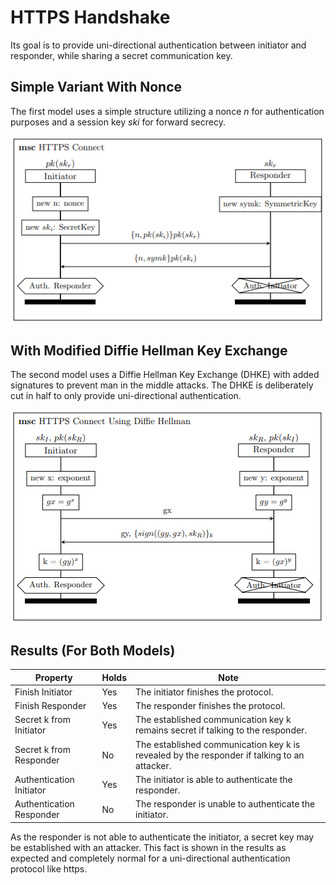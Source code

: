 
# HTTPS Handshake

Its goal is to provide uni-directional authentication between initiator and responder, while sharing a secret communication key.

## Simple Variant With Nonce

The first model uses a simple structure utilizing a nonce _n_ for authentication purposes and a session key _ski_ for forward secrecy.

![MSC of ...](/msc/msc_https.png)

## With Modified Diffie Hellman Key Exchange

The second model uses a Diffie Hellman Key Exchange (DHKE) with added signatures to prevent man in the middle attacks. 
The DHKE is deliberately cut in half to only provide uni-directional authentication.

![MSC of ...](/msc/msc_https_dh.png)

## Results (For Both Models)

| Property  | Holds | Note |
| ------------- | ------------- | ------------- |
| Finish Initiator | Yes  | The initiator finishes the protocol. |
| Finish Responder | Yes  | The responder finishes the protocol. |
| Secret k from Initiator | Yes  | The established communication key k remains secret if talking to the responder. |
| Secret k from Responder | No  | The established communication key k is revealed by the responder if talking to an attacker. |
| Authentication Initiator  | Yes  | The initiator is able to authenticate the responder. |
| Authentication Responder  | No  | The responder is unable to authenticate the initiator. |

As the responder is not able to authenticate the initiator, a secret key may be established with an attacker.
This fact is shown in the results as expected and completely normal for a uni-directional authentication protocol like https.
